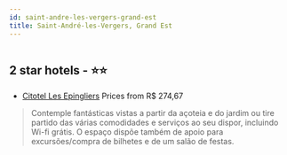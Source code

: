 ```yaml
---
id: saint-andre-les-vergers-grand-est
title: Saint-André-les-Vergers, Grand Est
---
```


<center><img src="https://i.travelapi.com/hotels/2000000/1390000/1381900/1381888/4c573967_z.jpg" alt="" /></center>


##  2 star hotels - ⭐️⭐️

-    [Citotel Les Epingliers](https://www.hurb.com/br/aud/https://www.hurb.com/br/hotels/saint-andre-les-vergers/citotel-les-epingliers-HT-311H?cmp=18055) Prices from R$ 274,67
   > Contemple fantásticas vistas a partir da açoteia e do jardim ou tire partido das várias comodidades e serviços ao seu dispor, incluindo Wi-fi grátis. O espaço dispõe também de apoio para excursões/compra de bilhetes e de um salão de festas.
